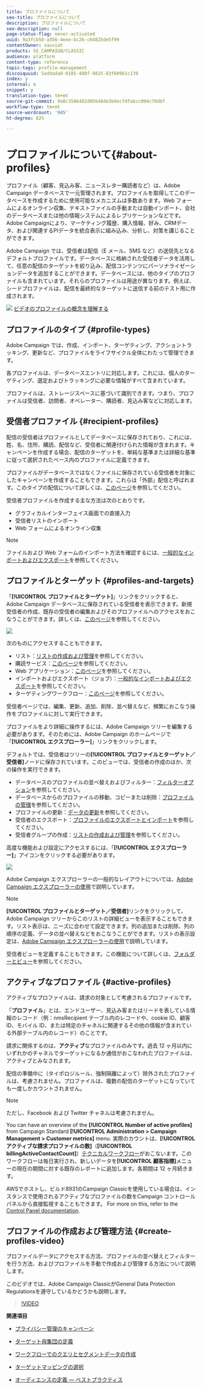 ```yaml
---
title: プロファイルについて
seo-title: プロファイルについて
description: プロファイルについて
seo-description: null
page-status-flag: never-activated
uuid: 9a3fcb58-a356-4eee-bc26-c64825de5f99
contentOwner: sauviat
products: SG_CAMPAIGN/CLASSIC
audience: platform
content-type: reference
topic-tags: profile-management
discoiquuid: 5addada8-0185-488f-9825-83f60981c139
index: y
internal: n
snippet: y
translation-type: tm+mt
source-git-commit: 9a8c3586482d05648de3bdecfdfabcc094c70dbf
workflow-type: tm+mt
source-wordcount: '945'
ht-degree: 82%

---
```



# プロファイルについて{#about-profiles}

プロファイル（顧客、見込み客、ニュースレター購読者など）は、Adobe Campaign データベースで一元管理されます。プロファイルを取得してこのデータベースを作成するために使用可能なメカニズムは多数あります。Web フォームによるオンライン収集、テキストファイルの手動または自動インポート、会社のデータベースまたは他の情報システムによるレプリケーションなどです。Adobe Campaignにより、マーケティング履歴、購入情報、好み、CRMデータ、および関連するPIデータを統合表示に組み込み、分析し、対策を講じることができます。

Adobe Campaign では、受信者は配信（E メール、SMS など）の送信先となるデフォルトプロファイルです。データベースに格納された受信者データを活用して、任意の配信のターゲットを絞り込み、配信コンテンツにパーソナライゼーションデータを追加することができます。データベースには、他のタイプのプロファイルも含まれています。それらのプロファイルは用途が異なります。例えば、シードプロファイルは、配信を最終的なターゲットに送信する前のテスト用に作成されます。

![](assets/do-not-localize/how-to-video.png) [ビデオのプロファイルの概念を理解する](#create-profiles-video)

## プロファイルのタイプ {#profile-types}

Adobe Campaign では、作成、インポート、ターゲティング、アクショントラッキング、更新など、プロファイルをライフサイクル全体にわたって管理できます。

各プロファイルは、データベースエントリに対応します。これには、個人のターゲティング、選定およびトラッキングに必要な情報がすべて含まれています。

プロファイルは、ストレージスペースに基づいて識別できます。つまり、プロファイルは受信者、訪問者、オペレーター、購読者、見込み客などに対応します。

## 受信者プロファイル {#recipient-profiles}

配信の受信者はプロファイルとしてデータベースに保存されており、これには、姓、名、住所、購読、配信など、受信者に関連付けられた情報が含まれます。キャンペーンを作成する場合、配信のターゲットを、単純な基準または詳細な基準に従って選択されたベース内のプロファイルに定義できます。

プロファイルがデータベースではなくファイルに保存されている受信者を対象にしたキャンペーンを作成することもできます。これらは「外部」配信と呼ばれます。このタイプの配信について詳しくは、[このページ](../../delivery/using/steps-defining-the-target-population.md#selecting-external-recipients)を参照してください。

受信者プロファイルを作成する主な方法は次のとおりです。

* グラフィカルインターフェイス画面での直接入力
* 受信者リストのインポート
* Web フォームによるオンライン収集

>[!NOTE]
>
>ファイルおよび Web フォームのインポート方法を確認するには、[一般的なインポートおよびエクスポート](../../platform/using/generic-imports-and-exports.md)を参照してください。

## プロファイルとターゲット {#profiles-and-targets}

「**[!UICONTROL プロファイルとターゲット]**」リンクをクリックすると、Adobe Campaign データベースに保存されている受信者を表示できます。新規受信者の作成、既存の受信者の編集およびそのプロファイルへのアクセスをおこなうことができます。詳しくは、[このページ](../../platform/using/editing-a-profile.md)を参照してください。

![](assets/d_ncs_user_interface_target_link.png)

次のものにアクセスすることもできます。

* リスト：[リストの作成および管理](../../platform/using/creating-and-managing-lists.md)を参照してください。
* 購読サービス：[このページ](../../delivery/using/managing-subscriptions.md)を参照してください。
* Web アプリケーション：[このページ](../../web/using/about-web-applications.md)を参照してください。
* インポートおよびエクスポート（ジョブ）：[一般的なインポートおよびエクスポート](../../platform/using/generic-imports-and-exports.md)を参照してください。
* ターゲティングワークフロー：[このページ](../../workflow/using/building-a-workflow.md#implementation-steps-)を参照してください。

受信者ページでは、編集、更新、追加、削除、並べ替えなど、頻繁におこなう操作をプロファイルに対して実行できます。

プロファイルをより詳細に操作するには、Adobe Campaign ツリーを編集する必要があります。そのためには、Adobe Campaign のホームページで「**[!UICONTROL エクスプローラー]**」リンクをクリックします。

デフォルトでは、受信者はツリーの&#x200B;**[!UICONTROL プロファイルとターゲット／受信者]**&#x200B;ノードに保存されています。このビューでは、受信者の作成のほか、次の操作を実行できます。

* データベースのプロファイルの並べ替えおよびフィルター：[フィルターオプション](../../platform/using/filtering-options.md)を参照してください。
* データベースからのプロファイルの移動、コピーまたは削除：[プロファイルの管理](../../platform/using/managing-profiles.md)を参照してください。
* プロファイルの更新：[データの更新](../../platform/using/updating-data.md)を参照してください。
* 受信者のエクスポート：[プロファイルのエクスポートとインポート](../../platform/using/exporting-and-importing-profiles.md)を参照してください。
* 受信者グループの作成：[リストの作成および管理](../../platform/using/creating-and-managing-lists.md)を参照してください。

高度な機能および設定にアクセスするには、「**[!UICONTROL エクスプローラー]**」アイコンをクリックする必要があります。

![](assets/d_ncs_user_interface01.png)

Adobe Campaign エクスプローラーの一般的なレイアウトについては、[Adobe Campaign エクスプローラーの使用](../../platform/using/adobe-campaign-workspace.md#using-adobe-campaign-explorer)で説明しています。

>[!NOTE]
>
>**[!UICONTROL プロファイルとターゲット／受信者]**&#x200B;リンクをクリックして、Adobe Campaign ツリーからこのリストの詳細ビューを表示することもできます。リスト表示は、ニーズに合わせて設定できます。列の追加または削除、列の順序の定義、データの並べ替えなどをおこなうことができます。リストの表示設定は、[Adobe Campaign エクスプローラーの使用](../../platform/using/adobe-campaign-workspace.md#using-adobe-campaign-explorer)で説明しています。
>
>受信者ビューを定義することもできます。この機能について詳しくは、[フォルダーとビュー](../../platform/using/access-management.md#folders-and-views)を参照してください。

## アクティブなプロファイル {#active-profiles}

アクティブなプロファイルは、請求の対象として考慮されるプロファイルです。

「**プロファイル**」とは、エンドユーザー、見込み客またはリードを表している情報のレコード（例：nmsRecipient テーブル内のレコードや、cookie ID、顧客 ID、モバイル ID、または特定のチャネルに関連するその他の情報が含まれている外部テーブル内のレコード）のことです。

請求に関係するのは、**アクティブ**&#x200B;なプロファイルのみです。過去 12 ヶ月以内にいずれかのチャネルでターゲットになるか通信がおこなわれたプロファイルは、アクティブとみなされます。

配信の準備中に（タイポロジルール、強制隔離によって）除外されたプロファイルは、考慮されません。プロファイルは、複数の配信のターゲットになっていても一度しかカウントされません。

>[!NOTE]
>
>ただし、Facebook および Twitter チャネルは考慮されません。

You can have an overview of the **[!UICONTROL Number of active profiles]** from Campaign Standard **[!UICONTROL Administration > Campaign Management > Customer metrics]** menu. 実際のカウントは、**[!UICONTROL アクティブな請求プロファイルの数]**（**[!UICONTROL billingActiveContactCount]**）[テクニカルワークフロー](../../workflow/using/deliveries.md)がおこないます。このワークフローは毎日実行され、新しいデータを&#x200B;**[!UICONTROL 顧客指標]**&#x200B;メニューの現在の期間に対する既存のレポートに追加します。各期間は 12 ヶ月続きます。

AWSでホストし、ビルド8931のCampaign Classicを使用している場合は、インスタンスで使用されるアクティブなプロファイルの数をCampaign コントロールパネルから直接監視することもできます。 For more on this, refer to the [Control Panel documentation](https://docs.adobe.com/content/help/en/control-panel/using/performance-monitoring/active-profiles-monitoring.html).

## プロファイルの作成および管理方法 {#create-profiles-video}

プロファイルデータにアクセスする方法、プロファイルの並べ替えとフィルターを行う方法、およびプロファイルを手動で作成および管理する方法について説明します。

このビデオでは、Adobe Campaign ClassicがGeneral Data Protection Regulationsを遵守しているかどうかも説明します。

>[!VIDEO](https://video.tv.adobe.com/v/35611?quality=12)

**関連項目**

* [プライバシー管理のキャンペーン](https://helpx.adobe.com/jp/campaign/kb/acc-privacy.html)

* [ターゲット母集団の定義](../../delivery/using/define-the-right-audience.md)

* [ワークフローでのクエリとセグメントデータの作成](../../workflow/using/targeting-data.md)

* [ターゲットマッピングの選択](../../delivery/using/selecting-a-target-mapping.md)

* [オーディエンスの定義 — ベストプラクティス](../../delivery/using/define-the-right-audience.md)
